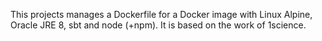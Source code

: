This projects manages a Dockerfile for a Docker image with Linux Alpine, Oracle JRE 8, sbt and node (+npm). It is based on the work of 1science.
